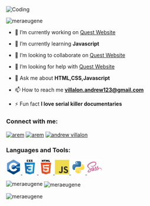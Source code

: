 <img align="center" alt="Coding" width="300" src="https://i.ibb.co/QMm30Yr/banner.png">
<p align="left"> <img src="https://komarev.com/ghpvc/?username=meraeugene&label=Profile%20views&color=0e75b6&style=flat" alt="meraeugene" /> </p>

- 🔭 I’m currently working on [Quest Website](https://questwebsite.netlify.app/)

- 🌱 I’m currently learning **Javascript**

- 👯 I’m looking to collaborate on [Quest Website](https://questwebsite.netlify.app/)

- 🤝 I’m looking for help with [Quest Website](https://questwebsite.netlify.app/)

- 💬 Ask me about **HTML,CSS,Javascript**

- 📫 How to reach me **villalon.andrew123@gmail.com**

- ⚡ Fun fact **I love serial killer documentaries**

<h3 align="left">Connect with me:</h3>
<p align="left">
<a href="https://codepen.io/arem" target="blank"><img align="center" src="https://raw.githubusercontent.com/rahuldkjain/github-profile-readme-generator/master/src/images/icons/Social/codepen.svg" alt="arem" height="30" width="40" /></a>
<a href="https://stackoverflow.com/users/arem" target="blank"><img align="center" src="https://raw.githubusercontent.com/rahuldkjain/github-profile-readme-generator/master/src/images/icons/Social/stack-overflow.svg" alt="arem" height="30" width="40" /></a>
<a href="https://fb.com/andrew villalon" target="blank"><img align="center" src="https://raw.githubusercontent.com/rahuldkjain/github-profile-readme-generator/master/src/images/icons/Social/facebook.svg" alt="andrew villalon" height="30" width="40" /></a>
</p>

<h3 align="left">Languages and Tools:</h3>
<p align="left"> <a href="https://www.w3schools.com/cpp/" target="_blank" rel="noreferrer"> <img src="https://raw.githubusercontent.com/devicons/devicon/master/icons/cplusplus/cplusplus-original.svg" alt="cplusplus" width="40" height="40"/> </a> <a href="https://www.w3schools.com/css/" target="_blank" rel="noreferrer"> <img src="https://raw.githubusercontent.com/devicons/devicon/master/icons/css3/css3-original-wordmark.svg" alt="css3" width="40" height="40"/> </a> <a href="https://www.w3.org/html/" target="_blank" rel="noreferrer"> <img src="https://raw.githubusercontent.com/devicons/devicon/master/icons/html5/html5-original-wordmark.svg" alt="html5" width="40" height="40"/> </a> <a href="https://developer.mozilla.org/en-US/docs/Web/JavaScript" target="_blank" rel="noreferrer"> <img src="https://raw.githubusercontent.com/devicons/devicon/master/icons/javascript/javascript-original.svg" alt="javascript" width="40" height="40"/> </a> <a href="https://www.python.org" target="_blank" rel="noreferrer"> <img src="https://raw.githubusercontent.com/devicons/devicon/master/icons/python/python-original.svg" alt="python" width="40" height="40"/> </a> <a href="https://sass-lang.com" target="_blank" rel="noreferrer"> <img src="https://raw.githubusercontent.com/devicons/devicon/master/icons/sass/sass-original.svg" alt="sass" width="40" height="40"/> </a> </p>

<p><img align="left" src="https://github-readme-stats.vercel.app/api/top-langs?username=meraeugene&show_icons=true&locale=en&layout=compact" alt="meraeugene" /></p>

<p>&nbsp;<img align="center" src="https://github-readme-stats.vercel.app/api?username=meraeugene&show_icons=true&locale=en" alt="meraeugene" /></p>

<p><img align="center" src="https://github-readme-streak-stats.herokuapp.com/?user=meraeugene&" alt="meraeugene" /></p>
